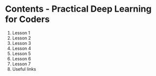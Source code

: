 # Contents - Practical Deep Learning for Coders
1. Lesson 1
2. Lesson 2
3. Lesson 3
4. Lesson 4
5. Lesson 5
6. Lesson 6
7. Lesson 7
8. Useful links
